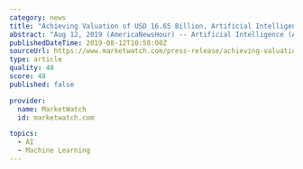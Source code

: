 ```yaml
---
category: news
title: "Achieving Valuation of USD 16.65 Billion, Artificial Intelligence (AI) Chipset Market with CAGR of 31.03% During Forecast Period 2018-2023"
abstract: "Aug 12, 2019 (AmericaNewsHour) -- Artificial Intelligence (AI) chipsets are silicon-based chips that help AI innovations, for example, deep learning, machine learning, neural network processing, and natural language processing. These chipsets are planned ..."
publishedDateTime: 2019-08-12T10:50:00Z
sourceUrl: https://www.marketwatch.com/press-release/achieving-valuation-of-usd-1665-billion-artificial-intelligence-ai-chipset-market-with-cagr-of-3103-during-forecast-period-2018-2023-2019-08-12
type: article
quality: 48
score: 48
published: false

provider:
  name: MarketWatch
  id: marketwatch.com

topics:
  - AI
  - Machine Learning
---
```

